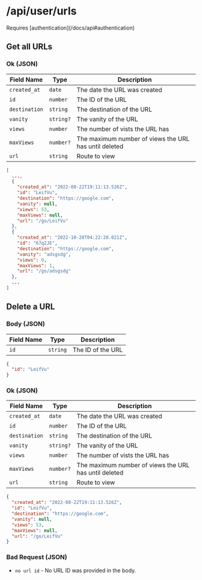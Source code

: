 # /api/user/urls

<Alert type="info">
  Requires [authentication](/docs/api#authentication)
</Alert>

## <APIBadge type="GET" /> Get all URLs

### <APIBadge type="200" /> Ok (JSON)

| Field Name    | Type      | Description                                           |
| ------------- | --------- | ----------------------------------------------------- |
| `created_at`  | `date`    | The date the URL was created                          |
| `id`          | `number`  | The ID of the URL                                     |
| `destination` | `string`  | The destination of the URL                            |
| `vanity`      | `string?` | The vanity of the URL                                 |
| `views`       | `number`  | The number of vists the URL has                       |
| `maxViews`    | `number?` | The maximum number of views the URL has until deleted |
| `url`         | `string`  | Route to view                                         |

```json
[
  ...,
  {
    "created_at": "2022-08-22T19:11:13.526Z",
    "id": "LeifVu",
    "destination": "https://google.com",
    "vanity": null,
    "views": 53,
    "maxViews": null,
    "url": "/go/LeifVu"
  },
  {
    "created_at": "2022-10-28T04:22:28.021Z",
    "id": "67q2JE",
    "destination": "https://google.com",
    "vanity": "adsgsdg",
    "views": 0,
    "maxViews": 1,
    "url": "/go/adsgsdg"
  },
  ...
]
```

## <APIBadge type="DELETE" /> Delete a URL

### Body (JSON)

| Field Name | Type     | Description       |
| ---------- | -------- | ----------------- |
| `id`       | `string` | The ID of the URL |

```json
{
  "id": "LeifVu"
}
```

### <APIBadge type="200" /> Ok (JSON)

| Field Name    | Type      | Description                                           |
| ------------- | --------- | ----------------------------------------------------- |
| `created_at`  | `date`    | The date the URL was created                          |
| `id`          | `number`  | The ID of the URL                                     |
| `destination` | `string`  | The destination of the URL                            |
| `vanity`      | `string?` | The vanity of the URL                                 |
| `views`       | `number`  | The number of vists the URL has                       |
| `maxViews`    | `number?` | The maximum number of views the URL has until deleted |
| `url`         | `string`  | Route to view                                         |

```json
{
  "created_at": "2022-08-22T19:11:13.526Z",
  "id": "LeifVu",
  "destination": "https://google.com",
  "vanity": null,
  "views": 53,
  "maxViews": null,
  "url": "/go/LeifVu"
}
```

### <APIBadge type="400" /> Bad Request (JSON)

- `no url id` - No URL ID was provided in the body.
